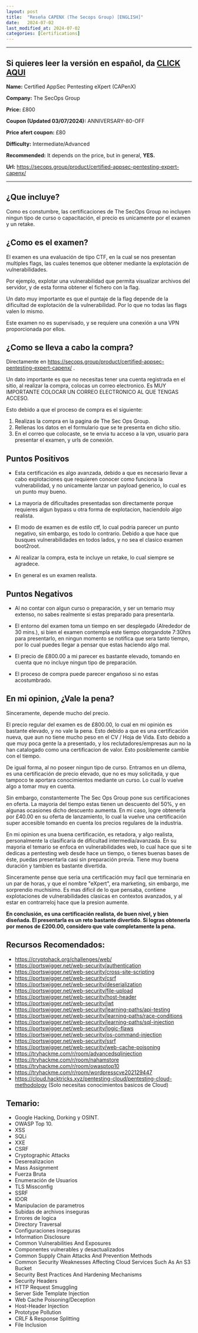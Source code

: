 ```yaml
---
layout: post
title:  "Reseña CAPENX (The Secops Group) [ENGLISH]"
date:   2024-07-02
last_modified_at: 2024-07-02
categories: [Certifications]
---
```


---

**Si quieres leer la versión en español, da [CLICK AQUI][click-here]**
---

**Name:** Certified AppSec Pentesting eXpert (CAPenX)

**Company:** The SecOps Group

**Price:** £800

**Coupon (Updated 03/07/2024):** ANNIVERSARY-80-OFF

**Price afert coupon:** £80

**Difficulty:** Intermediate/Advanced

**Recommended:** It depends on the price, but in general, **YES.**

**Url:** https://secops.group/product/certified-appsec-pentesting-expert-capenx/

---



## ¿Que incluye?

Como es constumbre, las certificaciones de The SecOps Group no incluyen ningun tipo de curso o capacitación, el precio es unicamente por el examen y un retake.


## ¿Como es el examen?

El examen es una evaluación de tipo CTF, en la cual se nos presentan multiples flags, las cuales tenemos que obtener mediante la explotación de vulnerabilidades.

Por ejemplo, explotar una vulnerabilidad que permita visualizar archivos del servidor, y de esta forma obtener el fichero con la flag.

Un dato muy importante es que el puntaje de la flag depende de la dificultad de explotación de la vulnerabilidad. Por lo que no todas las flags valen lo mismo.

Este examen no es supervisado, y se requiere una conexión a una VPN proporcionada por ellos.


## ¿Como se lleva a cabo la compra?

Directamente en https://secops.group/product/certified-appsec-pentesting-expert-capenx/ .

Un dato importante es que no necesitas tener una cuenta registrada en el sitio, al realizar la compra, colocas un correo electronico. Es MUY IMPORTANTE COLOCAR UN CORREO ELECTRONICO AL QUE TENGAS ACCESO.

Esto debido a que el proceso de compra es el siguiente:

1. Realizas la compra en la pagina de The Sec Ops Group.
2. Rellenas los datos en el formulario que se te presenta en dicho sitio.
3. En el correo que colocaste, se te envia tu acceso a la vpn, usuario para presentar el examen, y urls de conexión.

## Puntos Positivos

* Esta certificación es algo avanzada, debido a que es necesario llevar a cabo explotaciones que requieren conocer como funciona la vulnerabilidad, y no unicamente lanzar un payload generico, lo cual es un punto muy bueno.

* La mayoria de dificultades presentadas son directamente porque requieres algun bypass u otra forma de explotacion, haciendolo algo realista.

* El modo de examen es de estilo ctf, lo cual podria parecer un punto negativo, sin embargo, es todo lo contrario. Debido a que hace que busques vulnerabilidades en todos lados, y no sea el clasico examen boot2root.

* Al realizar la compra, esta te incluye un retake, lo cual siempre se agradece.

* En general es un examen realista.

## Puntos Negativos

* Al no contar con algun curso o preparación, y ser un temario muy extenso, no sabes realmente si estas preparado para presentarla.

* El entorno del examen toma un tiempo en ser desplegado (Alrededor de 30 mins.), si bien el examen contempla este tiempo otorgandote 7:30hrs para presentarlo, en ningun momento se notifica que sera tanto tiempo, por lo cual puedes llegar a pensar que estas haciendo algo mal.

* El precio de £800.00 a mi parecer es bastante elevado, tomando en cuenta que no incluye ningun tipo de preparación.

* El proceso de compra puede parecer engañoso si no estas acostumbrado.

## En mi opinion, ¿Vale la pena?

Sinceramente, depende mucho del precio.

El precio regular del examen es de £800.00, lo cual en mi opinión es bastante elevado, y no vale la pena. Esto debido a que es una certificación nueva, que aun no tiene mucho peso en el CV / Hoja de Vida. Esto debido a que muy poca gente la a presentado, y los reclutadores/empresas aun no la han catalogado como una certificacion de valor. Esto posiblemente cambie con el tiempo.

De igual forma, al no poseer ningun tipo de curso. Entramos en un dilema, es una certificación de precio elevado, que no es muy solicitada, y que tampoco te aportara conocimientos mediante un curso. Lo cual lo vuelve algo a tomar muy en cuenta.

Sin embargo, constantemente The Sec Ops Group pone sus certificaciones en oferta. La mayoria del tiempo estas tienen un descuento del 50%, y en algunas ocasiones dicho descuento aumenta. En mi caso, logre obtenerla por £40.00 en su oferta de lanzamiento, lo cual la vuelve una certificación super accesible tomando en cuenta los precios regulares de la industria.

En mi opinion es una buena certificación, es retadora, y algo realista, personalmente la clasificaria de dificultad intermedia/avanzada. En su mayoria el temario se enfoca en vulnerabilidades web, lo cual hace que si te dedicas a pentesting web desde hace un tiempo, o tienes buenas bases de éste, puedas presentarla casi sin preparación previa. Tiene muy buena duración y tambien es bastante divertida.

Sinceramente pense que seria una certificación muy facil que terminaria en un par de horas, y que el nombre "eXpert", era marketing, sin embargo, me sorprendio muchisimo. Es mas dificil de lo que pensaba, contiene explotaciones de vulnerabilidades clasicas en contextos avanzados, y al estar en contrarreloj hace que la presion aumente.

**En conclusión, es una certificación realista, de buen nivel, y bien diseñada. El presentarla es un reto bastante divertido. Si logras obtenerla por menos de £200.00, considero que vale completamente la pena.**

## Recursos Recomendados:

* https://cryptohack.org/challenges/web/
* https://portswigger.net/web-security/authentication
* https://portswigger.net/web-security/cross-site-scripting
* https://portswigger.net/web-security/csrf
* https://portswigger.net/web-security/deserialization
* https://portswigger.net/web-security/file-upload
* https://portswigger.net/web-security/host-header
* https://portswigger.net/web-security/jwt
* https://portswigger.net/web-security/learning-paths/api-testing
* https://portswigger.net/web-security/learning-paths/race-conditions
* https://portswigger.net/web-security/learning-paths/sql-injection
* https://portswigger.net/web-security/logic-flaws
* https://portswigger.net/web-security/os-command-injection
* https://portswigger.net/web-security/ssrf
* https://portswigger.net/web-security/web-cache-poisoning
* https://tryhackme.com/r/room/advancedsqlinjection
* https://tryhackme.com/r/room/nahamstore
* https://tryhackme.com/r/room/owasptop10
* https://tryhackme.com/r/room/wordpresscve202129447
* https://cloud.hacktricks.xyz/pentesting-cloud/pentesting-cloud-methodology (Solo necesitas conocimientos basicos de Cloud)

## Temario:

* Google Hacking, Dorking y OSINT.
* OWASP Top 10.
* XSS
* SQLi
* XXE
* CSRF
* Cryptographic Attacks
* Deserealizacion
* Mass Assignment
* Fuerza Bruta
* Enumeración de Usuarios
* TLS Missconfig
* SSRF
* IDOR
* Manipulacion de parametros
* Subidas de archivos inseguras
* Errores de logica
* Directory Traversal
* Configuraciones inseguras
* Information Disclosure
* Common Vulnerabilities And Exposures
* Componentes vulnerables y desactualizados
* Common Supply Chain Attacks And Prevention Methods
* Common Security Weaknesses Affecting Cloud Services Such As An S3 Bucket
* Security Best Practices And Hardening Mechanisms
* Security Headers
* HTTP Request Smuggling
* Server Side Template Injection
* Web Cache Poisoning/Deception
* Host-Header Injection
* Prototype Pollution
* CRLF & Response Splitting
* File Inclusion

[click-here]: https://k3vzz.com/blog/2024/07/02/review-capenx-español
